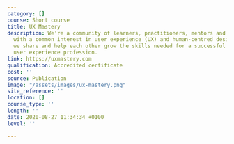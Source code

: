 ```yaml
---
category: []
course: Short course
title: UX Mastery
description: We're a community of learners, practitioners, mentors and design leaders
  with a common interest in user experience (UX) and human-centred design (HCD). Together
  we share and help each other grow the skills needed for a successful career in the
  user experience profession.
link: https://uxmastery.com
qualification: Accredited certificate
cost: ''
source: Publication
image: "/assets/images/ux-mastery.png"
site_reference: ''
location: []
course_type: ''
length: ''
date: 2020-08-27 11:34:34 +0100
level: ''

---
```

